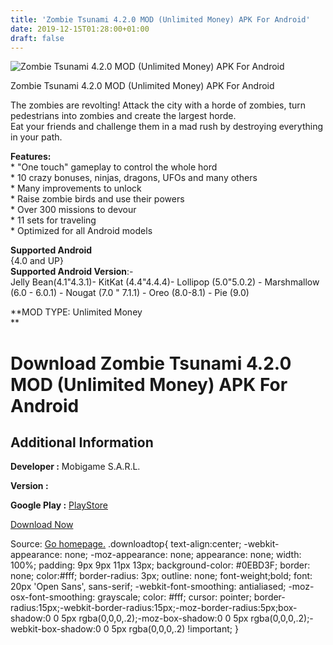 ```yaml
---
title: 'Zombie Tsunami 4.2.0 MOD (Unlimited Money) APK For Android'
date: 2019-12-15T01:28:00+01:00
draft: false
---
```


![Zombie Tsunami 4.2.0 MOD (Unlimited Money) APK For Android](https://i1.wp.com/apkhome.net/wp-content/uploads/2019/12/Zombie-Tsunami-4.2.0-MOD-Unlimited-Money.png "Zombie Tsunami 4.2.0 MOD (Unlimited Money) APK For Android")

  

Zombie Tsunami 4.2.0 MOD (Unlimited Money) APK For Android

The zombies are revolting! Attack the city with a horde of zombies, turn pedestrians into zombies and create the largest horde.  
Eat your friends and challenge them in a mad rush by destroying everything in your path.

**Features:**  
\* "One touch" gameplay to control the whole hord  
\* 10 crazy bonuses, ninjas, dragons, UFOs and many others  
\* Many improvements to unlock  
\* Raise zombie birds and use their powers  
\* Over 300 missions to devour  
\* 11 sets for traveling  
\* Optimized for all Android models

**Supported Android**  
{4.0 and UP}  
**Supported Android Version**:-  
Jelly Bean(4.1"4.3.1)- KitKat (4.4"4.4.4)- Lollipop (5.0"5.0.2) - Marshmallow (6.0 - 6.0.1) - Nougat (7.0 " 7.1.1) - Oreo (8.0-8.1) - Pie (9.0)

**MOD TYPE: Unlimited Money  
**

Download Zombie Tsunami 4.2.0 MOD (Unlimited Money) APK For Android
===================================================================

Additional Information
----------------------

**Developer :** Mobigame S.A.R.L.

**Version :**

**Google Play :** [PlayStore](https://play.google.com/store/apps/details?id=net.mobigame.zombietsunami)

  

[Download Now](https://store4app.co/post/zombie-tsunami-4-2-0-mod-unlimited-money-apk-for-android_1576349094)

  
Source: [Go homepage.](https://store4app.co/post/zombie-tsunami-4-2-0-mod-unlimited-money-apk-for-android_1576349094) .downloadtop{ text-align:center; -webkit-appearance: none; -moz-appearance: none; appearance: none; width: 100%; padding: 9px 9px 11px 13px; background-color: #0EBD3F; border: none; color:#fff; border-radius: 3px; outline: none; font-weight;bold; font: 20px 'Open Sans', sans-serif; -webkit-font-smoothing: antialiased; -moz-osx-font-smoothing: grayscale; color: #fff; cursor: pointer; border-radius:15px;-webkit-border-radius:15px;-moz-border-radius:5px;box-shadow:0 0 5px rgba(0,0,0,.2);-moz-box-shadow:0 0 5px rgba(0,0,0,.2);-webkit-box-shadow:0 0 5px rgba(0,0,0,.2) !important; }